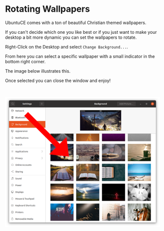 # Rotating Wallpapers

UbuntuCE comes with a ton of beautiful Christian themed wallpapers.

If you can't decide which one you like best or if you just want to make your desktop a bit more dynamic you can set the wallpapers to rotate.

Right-Click on the Desktop and select `Change Background...`.

From here you can select a specific wallpaper with a small indicator in the bottom right corner. 

The image below illustrates this.

Once selected you can close the window and enjoy!

<br/>

![Rotating Wallpapers](https://raw.githubusercontent.com/jeremehancock/docs.ubuntuce.com-content/main/pages/assets/images/rotating-wallpaper-select.png)

